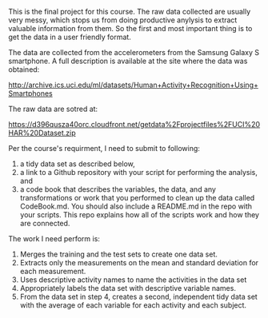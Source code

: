 This is the final project for this course. The raw data collected are usually very messy, which stops us from doing productive anylysis to extract valuable information from them. So the first and most important thing is to get the data in a user friendly format. 

The data are collected from the accelerometers from the Samsung Galaxy S smartphone. A full description is available at the site where the data was obtained:

http://archive.ics.uci.edu/ml/datasets/Human+Activity+Recognition+Using+Smartphones

The raw data are sotred at:

https://d396qusza40orc.cloudfront.net/getdata%2Fprojectfiles%2FUCI%20HAR%20Dataset.zip


Per the course's requirment, I need to submit to following:

1) a tidy data set as described below, 
2) a link to a Github repository with your script for performing the analysis, and
3) a code book that describes the variables, the data, and any transformations or work that you performed to clean up the data called CodeBook.md. You should also include a README.md in the repo with your scripts. This repo explains how all of the scripts work and how they are connected.

The work I need perform is:
1. Merges the training and the test sets to create one data set.
2. Extracts only the measurements on the mean and standard deviation for each measurement.
3. Uses descriptive activity names to name the activities in the data set
4. Appropriately labels the data set with descriptive variable names.
5. From the data set in step 4, creates a second, independent tidy data set with the average of each variable for each activity and each subject.

